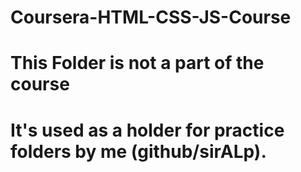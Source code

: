 # Coursera-HTML-CSS-JS-Course

# This Folder is not a part of the course

# It's used as a holder for practice folders by me (github/sirALp).
